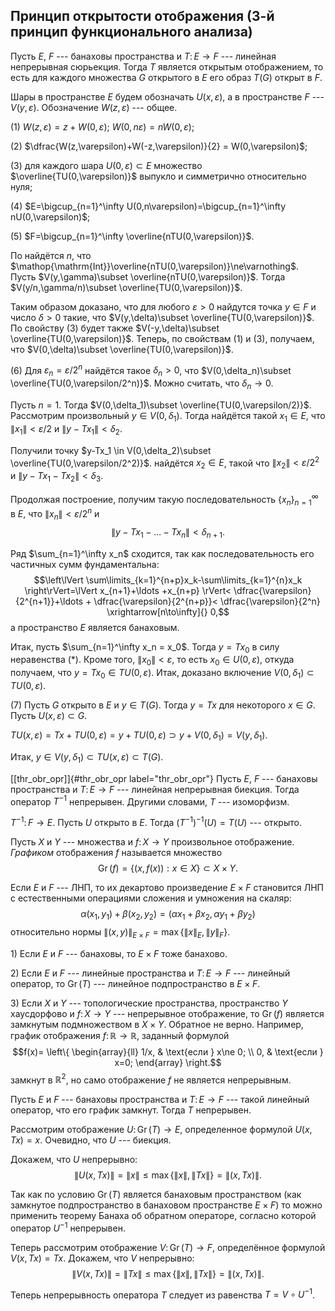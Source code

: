 Принцип открытости отображения (3-й принцип функционального анализа)
--------------------------------------------------------------------

Пусть $E$, $F$ --- банаховы пространства и $T\colon E\to F$ --- линейная
непрерывная сюрьекция. Тогда $T$ является открытым отображением, то есть
для каждого множества $G$ открытого в $E$ его образ $T(G)$ открыт в $F$.

Шары в пространстве $E$ будем обозначать $U(x,\varepsilon)$, а в
пространстве $F$ --- $V(y,\varepsilon)$. Обозначение $W(z,\varepsilon)$
--- общее.

\(1\) $W(z,\varepsilon)=z+W(0,\varepsilon)$;
$W(0,n\varepsilon)=n W(0,\varepsilon)$;

\(2\)
$\dfrac{W(z,\varepsilon)+W(-z,\varepsilon)}{2} = W(0,\varepsilon)$;

\(3\) для каждого шара $U(0,\varepsilon)\subset E$ множество
$\overline{TU(0,\varepsilon)}$ выпукло и симметрично относительно нуля;

\(4\)
$E=\bigcup_{n=1}^\infty U(0,n\varepsilon)=\bigcup_{n=1}^\infty nU(0,\varepsilon)$;

\(5\) $F=\bigcup_{n=1}^\infty \overline{nTU(0,\varepsilon)}$.

По найдётся $n$, что
$\mathop{\mathrm{Int}}\overline{nTU(0,\varepsilon)}\ne\varnothing$.
Пусть $V(y,\gamma)\subset \overline{nTU(0,\varepsilon)}$. Тогда
$V(y/n,\gamma/n)\subset \overline{TU(0,\varepsilon)}$.

Таким образом доказано, что для любого $\varepsilon>0$ найдутся точка
$y\in F$ и число $\delta>0$ такие, что
$V(y,\delta)\subset \overline{TU(0,\varepsilon)}$. По свойству (3) будет
также $V(-y,\delta)\subset \overline{TU(0,\varepsilon)}$. Теперь, по
свойствам (1) и (3), получаем, что
$V(0,\delta)\subset \overline{TU(0,\varepsilon)}$.

\(6\) Для $\varepsilon_n =\varepsilon/2^n$ найдётся такое $\delta_n >0$,
что $V(0,\delta_n)\subset \overline{TU(0,\varepsilon/2^n)}$. Можно
считать, что $\delta_n \to 0$.

Пусть $n=1$. Тогда
$V(0,\delta_1)\subset \overline{TU(0,\varepsilon/2)}$. Рассмотрим
произвольный $y\in V(0,\delta_1)$. Тогда найдётся такой $x_1\in E$, что
$\lVert x_1 \rVert<\varepsilon/2$ и $\lVert y-Tx_1 \rVert<\delta_2$.

Получили точку
$y-Tx_1 \in V(0,\delta_2)\subset \overline{TU(0,\varepsilon/2^2)}$.
найдётся $x_2\in E$, такой что $\lVert x_2 \rVert<\varepsilon/2^2$ и
$\lVert y-Tx_1-Tx_2 \rVert<\delta_3$.

Продолжая построение, получим такую последовательность
$\{x_n\}_{n=1}^\infty$ в $E$, что $\lVert x_n \rVert<\varepsilon/2^n$ и
$$\lVert y-Tx_1-\ldots-Tx_n \rVert<\delta_{n+1}.\tag{$\ast$}$$

Ряд $\sum_{n=1}^\infty x_n$ сходится, так как последовательность его
частичных сумм фундаментальна:
$$\left\lVert \sum\limits_{k=1}^{n+p}x_k-\sum\limits_{k=1}^{n}x_k \right\rVert=\lVert x_{n+1}+\ldots +x_{n+p} \rVert<
\dfrac{\varepsilon}{2^{n+1}}+\ldots + \dfrac{\varepsilon}{2^{n+p}}< \dfrac{\varepsilon}{2^n} \xrightarrow[n\to\infty]{} 0,$$
а пространство $E$ является банаховым.

Итак, пусть $\sum_{n=1}^\infty x_n = x_0$. Тогда $y=Tx_0$ в силу
неравенства ($\ast$). Кроме того, $\lVert x_0 \rVert<\varepsilon$, то
есть $x_0 \in U(0,\varepsilon)$, откуда получаем, что
$y=Tx_0\in TU(0,\varepsilon)$. Итак, доказано включение
$V(0,\delta_1)\subset TU(0,\varepsilon)$.

\(7\) Пусть $G$ открыто в $E$ и $y\in T(G)$. Тогда $y=Tx$ для некоторого
$x\in G$. Пусть $U(x,\varepsilon)\subset G$.

$TU(x,\varepsilon)=Tx+TU(0,\varepsilon)=y+TU(0,\varepsilon)\supset y+V(0,\delta_1)=V(y,\delta_1)$.

Итак, $y\in V(y,\delta_1)\subset TU(x,\varepsilon)\subset T(G)$.

[\[thr\_obr\_opr\]]{#thr_obr_opr label="thr_obr_opr"} Пусть $E$, $F$ ---
банаховы пространства и $T\colon E\to F$ --- линейная непрерывная
биекция. Тогда оператор $T^{-1}$ непрерывен. Другими словами, $T$ ---
изоморфизм.

$T^{-1}\colon F\to E$. Пусть $U$ открыто в $E$. Тогда
$(T^{-1})^{-1}(U)=T(U)$ --- открыто.

Пусть $X$ и $Y$ --- множества и $f\colon X\to Y$ произвольное
отображение. *Графиком* отображения $f$ называется множество
$$\mathop{\mathrm{Gr}}(f)=\left\lbrace (x,f(x)) : x\in X \right\rbrace\subset X\times Y.$$

Если $E$ и $F$ --- ЛНП, то их декартово произведение $E\times F$
становится ЛНП с естественными операциями сложения и умножения на
скаляр:
$$\alpha(x_1,y_1)+\beta(x_2,y_2) = (\alpha x_1 +\beta x_2, \alpha y_1 +\beta y_2)$$
относительно нормы
$\lVert (x,y) \rVert_{E\times F}=\max\{\lVert x \rVert_E,\lVert y \rVert_F\}$.

1\) Если $E$ и $F$ --- банаховы, то $E\times F$ тоже банахово.

2\) Если $E$ и $F$ --- линейные пространства и $T\colon E\to F$ ---
линейный оператор, то $\mathop{\mathrm{Gr}}(T)$ --- линейное
подпространство в $E\times F$.

3\) Если $X$ и $Y$ --- топологические пространства, пространство $Y$
хаусдорфово и $f\colon X\to Y$ --- непрерывное отображение, то
$\mathop{\mathrm{Gr}}(f)$ является замкнутым подмножеством в
$X\times Y$. Обратное не верно. Например, график отображения
$f\colon \mathbb{R}\to\mathbb{R}$, заданный формулой $$f(x)=
\left\{
\begin{array}{ll} 
1/x, & \text{если } x\ne 0; \\ 
0, & \text{если } x=0;
\end{array}
\right.$$ замкнут в $\mathbb{R}^2$, но само отображение $f$ не является
непрерывным.

Пусть $E$ и $F$ --- банаховы пространства и $T\colon E\to F$ --- такой
линейный оператор, что его график замкнут. Тогда $T$ непрерывен.

Рассмотрим отображение $U\colon\mathop{\mathrm{Gr}}(T)\to E$,
определенное формулой $U(x,Tx)=x$. Очевидно, что $U$ --- биекция.

Докажем, что $U$ непрерывно:
$$\lVert U(x,Tx) \rVert=\lVert x \rVert\leqslant\max\{\lVert x \rVert,\lVert Tx \rVert\}=\lVert (x,Tx) \rVert.$$

Так как по условию $\mathop{\mathrm{Gr}}(T)$ является банаховым
пространством (как замкнутое подпространство в банаховом пространстве
$E\times F$) то можно применить теорему Банаха об обратном операторе,
согласно которой оператор $U^{-1}$ непрерывен.

Теперь рассмотрим отображение $V\colon\mathop{\mathrm{Gr}}(T)\to F$,
определённое формулой $V(x,Tx)=Tx$. Докажем, что $V$ непрерывно:
$$\lVert V(x,Tx) \rVert=\lVert Tx \rVert\leqslant\max\{\lVert x \rVert,\lVert Tx \rVert\}=\lVert (x,Tx) \rVert.$$

Теперь непрерывность оператора $T$ следует из равенства
$T=V\circ U^{-1}$.